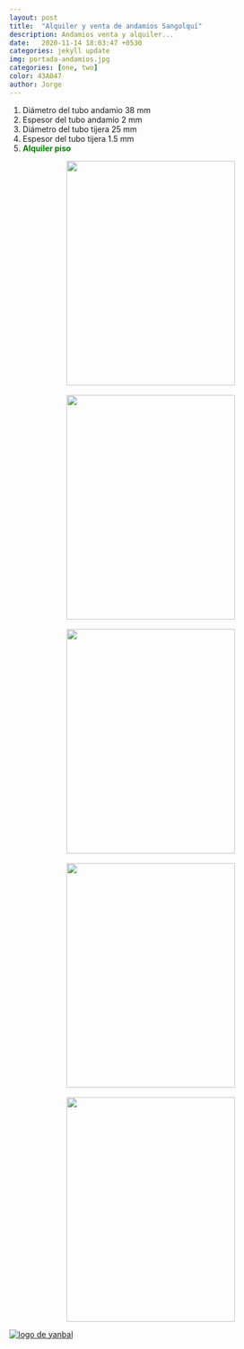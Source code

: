 ```yaml
---
layout: post
title:  "Alquiler y venta de andamios Sangolquí"
description: Andamios venta y alquiler...
date:   2020-11-14 18:03:47 +0530
categories: jekyll update
img: portada-andamios.jpg
categories: [one, two]
color: 43A047
author: Jorge
---
```

1. Diámetro del tubo andamio 38 mm
2. Espesor del tubo andamio 2 mm
3. Diámetro del tubo tijera 25 mm
4. Espesor del tubo tijera 1.5 mm
5. <b style='color:green'> Alquiler piso </b>  

<center>
<img src="https://raw.githubusercontent.com/Jorge-onofa/karna/gh-pages/images/andamios7.jpg" width="300" height="400" />
</center>
<br>
<center>
<img src="https://raw.githubusercontent.com/Jorge-onofa/karna/gh-pages/images/andamiosp.gif" width="300" height="400" />
</center>
<br>
<center>
<img src="https://raw.githubusercontent.com/Jorge-onofa/karna/gh-pages/images/andamios5.jpg" width="300" height="400" />
</center>
<br>
<center>
<img src="https://raw.githubusercontent.com/Jorge-onofa/karna/gh-pages/images/andamios8.jpg" width="300" height="400" />
</center>
<br>
<center>
<img src="https://raw.githubusercontent.com/Jorge-onofa/karna/gh-pages/images/andamios9.jpg" width="300" height="400" />
</center>

[logo]: https://raw.githubusercontent.com/Betty-C/bef/gh-pages/assets/img/linkw.jpg
[dipensador]: https://api.whatsapp.com/send?phone=593999378989&text=%C2%A1Hola!%20Me%20interesa%20los%20andamios "clic para abrir chat de whatsapp"
[![logo de yanbal][logo]][dipensador]


